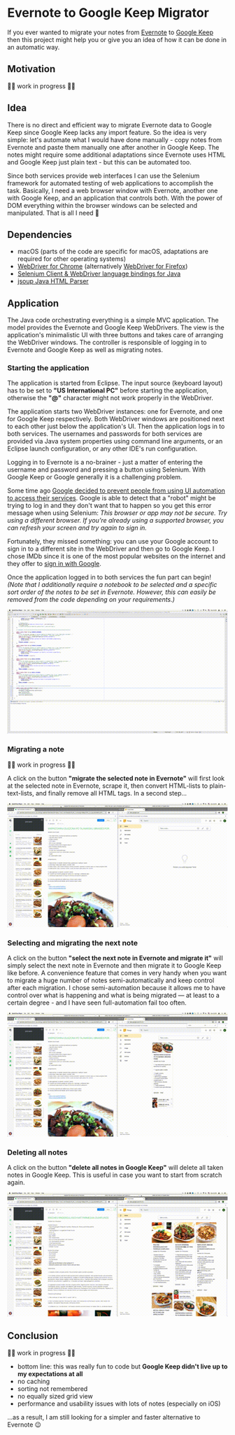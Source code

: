 # Evernote to Google Keep Migrator

If you ever wanted to migrate your notes from [Evernote](https://evernote.com) to [Google Keep](https://keep.google.com) then this project might help you or give you an idea of how it can be done in an automatic way.

## Motivation

🚧👷 work in progress 👷🚧

## Idea

There is no direct and efficient way to migrate Evernote data to Google Keep since Google Keep lacks any import feature. So the idea is very simple: let's automate what I would have done manually - copy notes from Evernote and paste them manually one after another in Google Keep. The notes might require some additional adaptations since Evernote uses HTML and Google Keep just plain text - but this can be automated too.

Since both services provide web interfaces I can use the Selenium framework for automated testing of web applications to accomplish the task. Basically, I need a web browser window with Evernote, another one with Google Keep, and an application that controls both. With the power of DOM everything within the browser windows can be selected and manipulated. That is all I need 🙂 

## Dependencies

* macOS (parts of the code are specific for macOS, adaptations are required for other operating systems)
* [WebDriver for Chrome](https://chromedriver.chromium.org/downloads) (alternatively [WebDriver for Firefox](https://github.com/mozilla/geckodriver))
* [Selenium Client & WebDriver language bindings for Java](https://www.selenium.dev/downloads/
)
* [jsoup Java HTML Parser](https://jsoup.org/)

## Application

The Java code orchestrating everything is a simple MVC application. The model provides the Evernote and Google Keep WebDrivers. The view is the application's minimalistic UI with three buttons and takes care of arranging the WebDriver windows. The controller is responsible of logging in to Evernote and Google Keep as well as migrating notes.

### Starting the application

The application is started from Eclipse. The input source (keyboard layout) has to be set to **"US International PC"** before starting the application, otherwise the **"@"** character might not work properly in the WebDriver.

The application starts two WebDriver instances: one for Evernote, and one for Google Keep respectively. Both WebDriver windows are positioned next to each other just below the application's UI. Then the application logs in to both services. The usernames and passwords for both services are provided via Java system properties using command line arguments, or an Eclipse launch configuration, or any other IDE's run configuration.

Logging in to Evernote is a no-brainer - just a matter of entering the username and password and pressing a button using Selenium. With Google Keep or Google generally it is a challenging problem.

Some time ago [Google decided to prevent people from using UI automation to access their services](https://stackoverflow.com/questions/59534028/sign-in-to-gmail-account-fails-selenium-automation/59569816#59569816). Google is able to detect that a "robot" might be trying to log in and they don't want that to happen so you get this error message when using Selenium:
*This browser or app may not be secure. Try using a different browser. If you’re already using a supported browser, you can refresh your screen and try again to sign in.*

Fortunately, they missed something: you can use your Google account to sign in to a different site in the WebDriver and then go to Google Keep. I chose IMDb since it is one of the most popular websites on the internet and they offer to [sign in with Google](https://www.imdb.com/registration/signin?ref=nv_generic_lgin).

Once the application logged in to both services the fun part can begin! *(Note that I additionally require a notebook to be selected and a specific sort order of the notes to be set in Evernote. However, this can easily be removed from the code depending on your requirements.)*

[![Starting the migrator](/assets/startup_600.gif)](/assets/startup_full.gif)

### Migrating a note

🚧👷 work in progress 👷🚧

A click on the button **"migrate the selected note in Evernote"** will first look at the selected note in Evernote, scrape it, then convert HTML-lists to plain-text-lists, and finally remove all HTML tags. In a second step...

[![Migrate selected](/assets/migrate_600.gif)](/assets/migrate_full.gif)

### Selecting and migrating the next note

A click on the button **"select the next note in Evernote and migrate it"** will simply select the next note in Evernote and then migrate it to Google Keep like before. A convenience feature that comes in very handy when you want to migrate a huge number of notes semi-automatically and keep control after each migration. I chose semi-automation because it allows me to have control over what is happening and what is being migrated — at least to a certain degree - and I have seen full-automation  fail too often.

[![Migrate next](/assets/migratenext_600.gif)](/assets/migratenext_full.gif)

### Deleting all notes

A click on the button **"delete all notes in Google Keep"** will delete all taken notes in Google Keep. This is useful in case you want to start from scratch again.

[![Delete](/assets/delete_600.gif)](/assets/delete_full.gif)

## Conclusion

🚧👷 work in progress 👷🚧

* bottom line: this was really fun to code but **Google Keep didn't live up to my expectations at all**
* no caching
* sorting not remembered
* no equally sized grid view
* performance and usability issues with lots of notes (especially on iOS)

...as a result, I am still looking for a simpler and faster alternative to Evernote 😉
